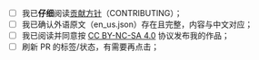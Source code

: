<!--
要勾选下面的复选框，可以将文本[ ]改为[x]，注意别误删前后的空格。
务必认真阅读并完成此检查单。如有其他需说明的事项请写在检查单之前。
若对检查单有疑惑，请查看Issues列表的 #2539 “检查单”使用说明 & 错误“检查单”使用情况报告
-->

- [ ] 我已**仔细**阅读[贡献方针](https://github.com/CFPAOrg/Minecraft-Mod-Language-Package/blob/main/CONTRIBUTING.md)（CONTRIBUTING）；
- [ ] 我已确认外语原文（en_us.json）存在且完整，内容与中文对应；
- [ ] 我已阅读并同意按 [CC BY-NC-SA 4.0](https://creativecommons.org/licenses/by-nc-sa/4.0/deed.zh) 协议发布我的作品；
- [ ] 刷新 PR 的标签/状态，有需要再点击；
